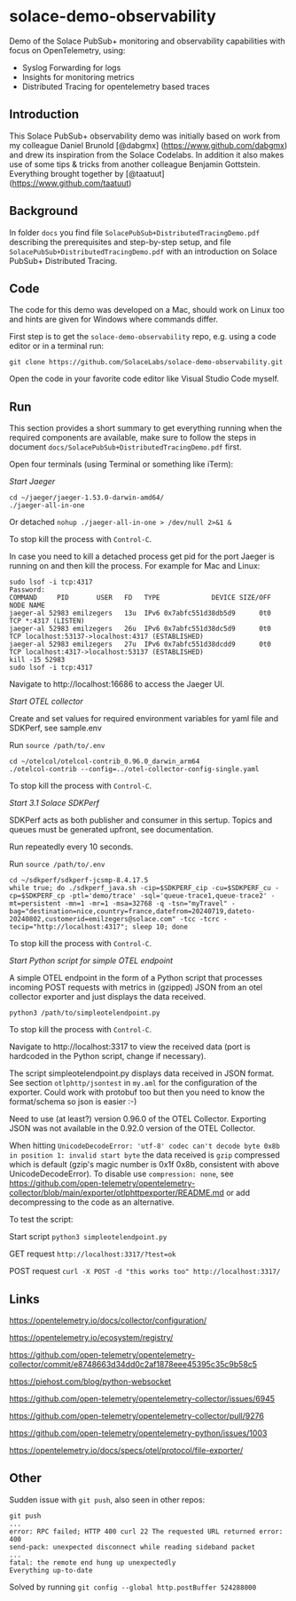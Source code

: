 # solace-demo-observability
Demo of the Solace PubSub+ monitoring and observability capabilities with focus on OpenTelemetry, using:

- Syslog Forwarding for logs
- Insights for monitoring metrics
- Distributed Tracing for opentelemetry based traces

Introduction
---
This Solace PubSub+ observability demo was initially based on work from my colleague Daniel Brunold [@dabgmx] (https://www.github.com/dabgmx) and drew its inspiration from the Solace Codelabs. In addition it also makes use of some tips & tricks from another colleague Benjamin Gottstein. Everything brought together by [@taatuut] (https://www.github.com/taatuut)

Background
---
In folder `docs` you find file `SolacePubSub+DistributedTracingDemo.pdf` describing the prerequisites and step-by-step setup, and file `SolacePubSub+DistributedTracingDemo.pdf` with an introduction on Solace PubSub+ Distributed Tracing.

Code
---
The code for this demo was developed on a Mac, should work on Linux too and hints are given for Windows where commands differ.

First step is to get the `solace-demo-observability` repo, e.g. using a code editor or in a terminal run:

`git clone https://github.com/SolaceLabs/solace-demo-observability.git`

Open the code in your favorite code editor like Visual Studio Code myself.

Run
---
This section provides a short summary to get everything running when the required components are available, make sure to follow the steps in document `docs/SolacePubSub+DistributedTracingDemo.pdf` first.

Open four terminals (using Terminal or something like iTerm):

_Start Jaeger_

```
cd ~/jaeger/jaeger-1.53.0-darwin-amd64/
./jaeger-all-in-one
```

Or detached `nohup ./jaeger-all-in-one > /dev/null 2>&1 &`

To stop kill the process with `Control-C`.

In case you need to kill a detached process get pid for the port Jaeger is running on and then kill the process. For example for Mac and Linux:

```
sudo lsof -i tcp:4317
Password:
COMMAND     PID       USER   FD   TYPE             DEVICE SIZE/OFF NODE NAME
jaeger-al 52983 emilzegers   13u  IPv6 0x7abfc551d38db5d9      0t0  TCP *:4317 (LISTEN)
jaeger-al 52983 emilzegers   26u  IPv6 0x7abfc551d38dc5d9      0t0  TCP localhost:53137->localhost:4317 (ESTABLISHED)
jaeger-al 52983 emilzegers   27u  IPv6 0x7abfc551d38dcdd9      0t0  TCP localhost:4317->localhost:53137 (ESTABLISHED)
kill -15 52983
sudo lsof -i tcp:4317

```

Navigate to http://localhost:16686 to access the Jaeger UI.

_Start OTEL collector_

Create and set values for required environment variables for yaml file and SDKPerf, see sample.env

Run `source /path/to/.env`

```
cd ~/otelcol/otelcol-contrib_0.96.0_darwin_arm64
./otelcol-contrib --config=../otel-collector-config-single.yaml
```

To stop kill the process with `Control-C`.

_Start 3.1	Solace SDKPerf_

SDKPerf acts as both publisher and consumer in this sertup. Topics and queues must be generated upfront, see documentation.

Run repeatedly every 10 seconds.

Run `source /path/to/.env`

```
cd ~/sdkperf/sdkperf-jcsmp-8.4.17.5
while true; do ./sdkperf_java.sh -cip=$SDKPERF_cip -cu=$SDKPERF_cu -cp=$SDKPERF_cp -ptl='demo/trace' -sql='queue-trace1,queue-trace2' -mt=persistent -mn=1 -mr=1 -msa=32768 -q -tsn="myTravel" -bag="destination=nice,country=france,datefrom=20240719,dateto-20240802,customerid=emilzegers@solace.com" -tcc -tcrc -tecip="http://localhost:4317"; sleep 10; done
```

To stop kill the process with `Control-C`.

_Start Python script for simple OTEL endpoint_

A simple OTEL endpoint in the form of a Python script that processes incoming POST requests with metrics in (gzipped) JSON from an otel collector exporter and just displays the data received.

`python3 /path/to/simpleotelendpoint.py`

To stop kill the process with `Control-C`.

Navigate to http://localhost:3317 to view the received data (port is hardcoded in the Python script, change if necessary).

The script simpleotelendpoint.py displays data received in JSON format. See section `otlphttp/jsontest` in `my.aml` for the configuration of the exporter. Could work with protobuf too but then you need to know the format/schema so json is easier :-)

Need to use (at least?) version 0.96.0 of the OTEL Collector. Exporting JSON was not available in the 0.92.0 version of the OTEL Collector.

When hitting `UnicodeDecodeError: 'utf-8' codec can't decode byte 0x8b in position 1: invalid start byte` the data received is `gzip` compressed which is default (gzip's magic number is 0x1f 0x8b, consistent with above UnicodeDecodeError). To disable use `compression: none`, see https://github.com/open-telemetry/opentelemetry-collector/blob/main/exporter/otlphttpexporter/README.md or add decompressing to the code as an alternative.

To test the script:

Start script `python3 simpleotelendpoint.py`

GET request `http://localhost:3317/?test=ok`

POST request `curl -X POST -d "this works too" http://localhost:3317/`

Links
---

https://opentelemetry.io/docs/collector/configuration/

https://opentelemetry.io/ecosystem/registry/

https://github.com/open-telemetry/opentelemetry-collector/commit/e8748663d34dd0c2af1878eee45395c35c9b58c5

https://piehost.com/blog/python-websocket

https://github.com/open-telemetry/opentelemetry-collector/issues/6945

https://github.com/open-telemetry/opentelemetry-collector/pull/9276

https://github.com/open-telemetry/opentelemetry-python/issues/1003

https://opentelemetry.io/docs/specs/otel/protocol/file-exporter/

Other
---

Sudden issue with `git push`, also seen in other repos:

```
git push
...
error: RPC failed; HTTP 400 curl 22 The requested URL returned error: 400
send-pack: unexpected disconnect while reading sideband packet
...
fatal: the remote end hung up unexpectedly
Everything up-to-date
```

Solved by running `git config --global http.postBuffer 524288000`
